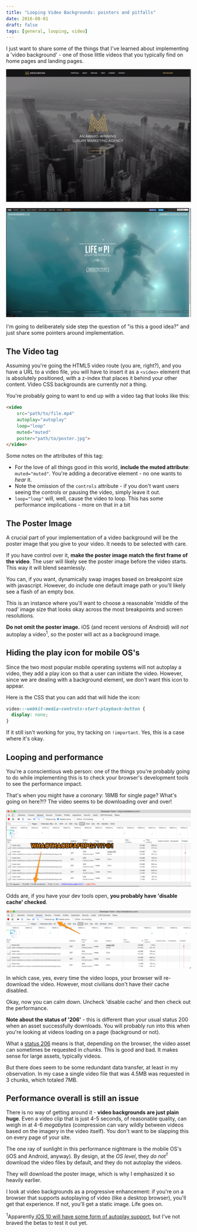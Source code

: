 ```yaml
---
title: "Looping Video Backgrounds: pointers and pitfalls"
date: 2016-08-01
draft: false
tags: [general, looping, video]
---
```


I just want to share some of the things that I've learned about implementing a 'video background' - one of those little videos that you typically find on home pages and landing pages.

![Media Boom's Homepage](../images/Screen-Shot-2016-08-01-at-2.45.13-PM-1024x730.png)

![The Life of Pi movie site](../images/Screen-Shot-2016-08-01-at-2.39.54-PM-1024x603.png)

I'm going to deliberately side step the question of "is this a good idea?" and just share some pointers around implementation.

<!--more-->

## The Video tag

Assuming you're going the HTML5 video route (you are, right?), and you have a URL to a video file, you will have to insert it as a `<video>` element that is absolutely positioned, with a z-index that places it behind your other content. Video CSS backgrounds are currently _not_ a thing.

You're probably going to want to end up with a video tag that looks like this:

```html
<video
    src="path/to/file.mp4"
    autoplay="autoplay"
    loop="loop"
    muted="muted"
    poster="path/to/poster.jpg">
</video>
```

Some notes on the attributes of this tag:

- For the love of all things good in this world, **include the muted attribute**: `muted="muted"`. You're adding a decorative element - no one wants to _hear_ it.
- Note the omission of the `controls` attribute - if you don't want users seeing the controls or pausing the video, simply leave it out.
- `loop="loop"` will, well, cause the video to loop. This has some performance implications - more on that in a bit

## The Poster Image

A crucial part of your implementation of a video background will be the poster image that you give to your video. It needs to be selected with care.

If you have control over it, **make the poster image match the first frame of the video**. The user will likely see the poster image before the video starts. This way it will blend seamlessly.

You can, if you want, dynamically swap images based on breakpoint size with javascript. However, do include one default image path or you'll likely see a flash of an empty box.

This is an instance where you'll want to choose a reasonable 'middle of the road' image size that looks okay across the most breakpoints and screen resolutions.

**Do not omit the poster image.** iOS (and recent versions of Android) will _not_ autoplay a video<sup>1</sup>, so the poster will act as a background image.

## Hiding the play icon for mobile OS's

Since the two most popular mobile operating systems will not autoplay a video, they add a play icon so that a user can initiate the video. However, since we are dealing with a background element, we don't want this icon to appear.

Here is the CSS that you can add that will hide the icon:

```css
video::-webkit-media-controls-start-playback-button {
  display: none;
}
```

If it still isn't working for you, try tacking on `!important`. Yes, this is a case where it's okay.

## Looping and performance

You're a conscientious web person: one of the things you're probably going to do while implementing this is to check your browser's development tools to see the performance impact.

That's when you might have a coronary: 18MB for single page? What's going on here?!? The video seems to be downloading over and over!

![What is going on here? The network tab is acting crazy.](../images/Cursor_and_Developer_Tools_-_http___mediaboom_com__and_Luxury_Marketing_Agency___NYC__Greenwich__Fairfield_County___Mediaboom_and_Developer_Tools_-_http___dev_pbs_org_3000_passport_videos_-1024x422.png)

Odds are, if you have your dev tools open, **you probably have 'disable cache' checked**.

!["Disable Cache" is checked in Chrome Developer Tools](../images/Cursor_and_Developer_Tools_-_http___mediaboom_com_-1024x321.png)

In which case, yes, every time the video loops, your browser will re-download the video. However, most civilians don't have their cache disabled.

Okay, now you can calm down. Uncheck 'disable cache' and then check out the performance.

**Note about the status of '206'** - this is different than your usual status 200 when an asset successfully downloads. You will probably run into this when you're looking at videos loading on a page (background or not).

What a [status 206](https://httpstatuses.com/206) means is that, depending on the browser, the video asset can sometimes be requested in _chunks_. This is good and bad. It makes sense for large assets, typically videos.

But there does seem to be some redundant data transfer, at least in my observation. In my case a single video file that was 4.5MB was requested in 3 chunks, which totaled 7MB.

## Performance overall is still an issue

There is no way of getting around it - **video backgrounds are just plain huge**. Even a video clip that is just 4-5 seconds, of reasonable quality, can weigh in at 4-6 _megabytes_ (compression can vary wildly between videos based on the imagery in the video itself). You don't want to be slapping this on every page of your site.

The one ray of sunlight in this performance nightmare is the mobile OS's (iOS and Android, anyway). By design, at the _OS level_, they _do not<sup>1</sup>_ download the video files by default, and they do not autoplay the videos.

They will download the poster image, which is why I emphasized it so heavily earlier.

I look at video backgrounds as a progressive enhancement: if you're on a browser that supports autoplaying of video (like a desktop browser), you'll get that experience. If not, you'll get a static image. Life goes on.

<sup>1</sup>Apparently[ iOS 10 will have some form of autoplay support](https://webkit.org/blog/6784/new-video-policies-for-ios/), but I've not braved the betas to test it out yet.
